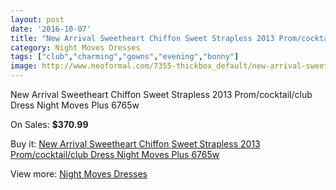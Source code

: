 ```yaml
---
layout: post
date: '2016-10-07'
title: "New Arrival Sweetheart Chiffon Sweet Strapless 2013 Prom/cocktail/club Dress Night Moves Plus 6765w"
category: Night Moves Dresses
tags: ["club","charming","gowns","evening","bonny"]
image: http://www.neoformal.com/7355-thickbox_default/new-arrival-sweetheart-chiffon-sweet-strapless-2013-prom-cocktail-club-dress-night-moves-plus-6765w.jpg
---
```

New Arrival Sweetheart Chiffon Sweet Strapless 2013 Prom/cocktail/club Dress Night Moves Plus 6765w

On Sales: **$370.99**
<a href="https://www.neoformal.com/en/night-moves-dresses/2614-new-arrival-sweetheart-chiffon-sweet-strapless-2013-prom-cocktail-club-dress-night-moves-plus-6765w.html"><amp-img layout="responsive" width="600" height="600" src="//www.neoformal.com/7355-thickbox_default/new-arrival-sweetheart-chiffon-sweet-strapless-2013-prom-cocktail-club-dress-night-moves-plus-6765w.jpg" alt="New Arrival Sweetheart Chiffon Sweet Strapless 2013 Prom/cocktail/club Dress Night Moves Plus 6765w 0" /></a>
<a href="https://www.neoformal.com/en/night-moves-dresses/2614-new-arrival-sweetheart-chiffon-sweet-strapless-2013-prom-cocktail-club-dress-night-moves-plus-6765w.html"><amp-img layout="responsive" width="600" height="600" src="//www.neoformal.com/7356-thickbox_default/new-arrival-sweetheart-chiffon-sweet-strapless-2013-prom-cocktail-club-dress-night-moves-plus-6765w.jpg" alt="New Arrival Sweetheart Chiffon Sweet Strapless 2013 Prom/cocktail/club Dress Night Moves Plus 6765w 1" /></a>
<a href="https://www.neoformal.com/en/night-moves-dresses/2614-new-arrival-sweetheart-chiffon-sweet-strapless-2013-prom-cocktail-club-dress-night-moves-plus-6765w.html"><amp-img layout="responsive" width="600" height="600" src="//www.neoformal.com/7357-thickbox_default/new-arrival-sweetheart-chiffon-sweet-strapless-2013-prom-cocktail-club-dress-night-moves-plus-6765w.jpg" alt="New Arrival Sweetheart Chiffon Sweet Strapless 2013 Prom/cocktail/club Dress Night Moves Plus 6765w 2" /></a>

Buy it: [New Arrival Sweetheart Chiffon Sweet Strapless 2013 Prom/cocktail/club Dress Night Moves Plus 6765w](https://www.neoformal.com/en/night-moves-dresses/2614-new-arrival-sweetheart-chiffon-sweet-strapless-2013-prom-cocktail-club-dress-night-moves-plus-6765w.html "New Arrival Sweetheart Chiffon Sweet Strapless 2013 Prom/cocktail/club Dress Night Moves Plus 6765w")

View more: [Night Moves Dresses](https://www.neoformal.com/en/23-night-moves-dresses "Night Moves Dresses")